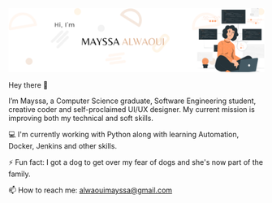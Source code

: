 ![Mayssa's Github Banner](./assets/mayssasbanner.png)

Hey there 👋

I’m Mayssa, a Computer Science graduate, Software Engineering student, creative coder and self-proclaimed UI/UX designer. My current mission is improving both my technical and soft skills.

💻 I'm currently working with Python along with learning Automation, Docker, Jenkins and other skills.

⚡ Fun fact: I got a dog to get over my fear of dogs and she's now part of the family.

📫 How to reach me: [alwaouimayssa@gmail.com](alwaouimayssa@gmail.com) 


<!--
**almayssa/almayssa** is a ✨ _special_ ✨ repository because its `README.md` (this file) appears on your GitHub profile.

Here are some ideas to get you started:

- 🔭 I’m currently working on ...
- 🌱 I’m currently learning ...
- 👯 I’m looking to collaborate on ...
- 🤔 I’m looking for help with ...
- 💬 Ask me about ...
- 📫 How to reach me: ...
- 😄 Pronouns: ...
- ⚡ Fun fact: ...
-->
